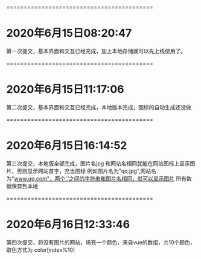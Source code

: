 
==========================================

# 2020年6月15日08:20:47
第一次提交，基本界面和交互已经完成，加上本地存储就可以先上线使用了。

==========================================
# 2020年6月15日11:17:06
第二次提交，基本界面和交互已经完成，本地版本完成，图标的自动生成还没做

==========================================
# 2020年6月15日16:14:52
第三次提交，本地版全部完成，图片名jpg 和网站名相同就能在网站图标上显示图片，否则显示网站首字，充当图标
例如图片名为"qq.jpg",网站名为"www.qq.com"，两个‘.’之间的字符串和图片名相同，就可以显示图片
所有数据保存到本地

==========================================
# 2020年6月16日12:33:46
第四次提交，将没有图片的网站，填充一个颜色，来自vue的数组，共10个颜色，取色方式为 color[index%10]